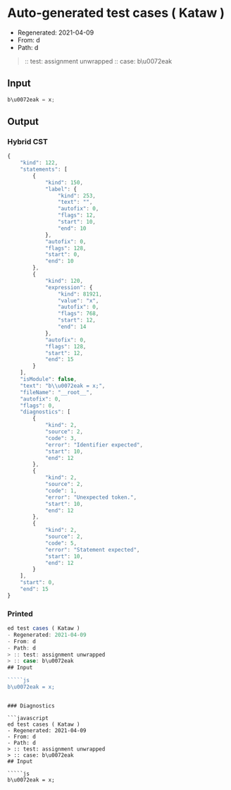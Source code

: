 # Auto-generated test cases ( Kataw )
- Regenerated: 2021-04-09
- From: d
- Path: d
> :: test: assignment unwrapped
> :: case: b\u0072eak
## Input

`````js
b\u0072eak = x;
`````

## Output

### Hybrid CST

```javascript
{
    "kind": 122,
    "statements": [
        {
            "kind": 150,
            "label": {
                "kind": 253,
                "text": "",
                "autofix": 0,
                "flags": 12,
                "start": 10,
                "end": 10
            },
            "autofix": 0,
            "flags": 128,
            "start": 0,
            "end": 10
        },
        {
            "kind": 120,
            "expression": {
                "kind": 81921,
                "value": "x",
                "autofix": 0,
                "flags": 768,
                "start": 12,
                "end": 14
            },
            "autofix": 0,
            "flags": 128,
            "start": 12,
            "end": 15
        }
    ],
    "isModule": false,
    "text": "b\\u0072eak = x;",
    "fileName": "__root__",
    "autofix": 0,
    "flags": 0,
    "diagnostics": [
        {
            "kind": 2,
            "source": 2,
            "code": 3,
            "error": "Identifier expected",
            "start": 10,
            "end": 12
        },
        {
            "kind": 2,
            "source": 2,
            "code": 1,
            "error": "Unexpected token.",
            "start": 10,
            "end": 12
        },
        {
            "kind": 2,
            "source": 2,
            "code": 5,
            "error": "Statement expected",
            "start": 10,
            "end": 12
        }
    ],
    "start": 0,
    "end": 15
}
```

### Printed

```javascript
ed test cases ( Kataw )
- Regenerated: 2021-04-09
- From: d
- Path: d
> :: test: assignment unwrapped
> :: case: b\u0072eak
## Input

`````js
b\u0072eak = x;
`````
```

### Diagnostics

```javascript
ed test cases ( Kataw )
- Regenerated: 2021-04-09
- From: d
- Path: d
> :: test: assignment unwrapped
> :: case: b\u0072eak
## Input

`````js
b\u0072eak = x;
`````
```

